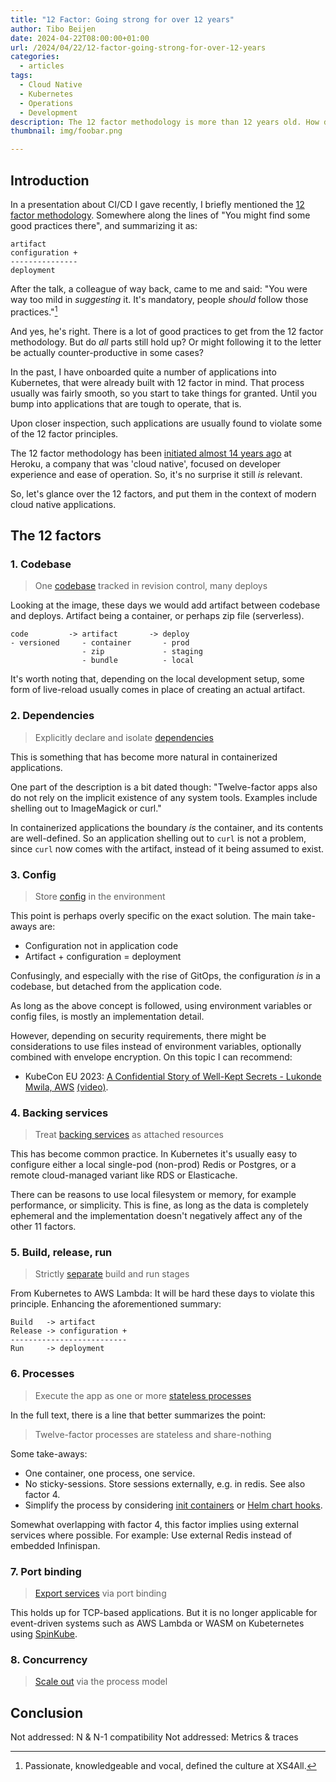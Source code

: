 ```yaml
---
title: "12 Factor: Going strong for over 12 years"
author: Tibo Beijen
date: 2024-04-22T08:00:00+01:00
url: /2024/04/22/12-factor-going-strong-for-over-12-years
categories:
  - articles
tags:
  - Cloud Native
  - Kubernetes
  - Operations
  - Development
description: The 12 factor methodology is more than 12 years old. How did it age in the cloud-native era?
thumbnail: img/foobar.png

---
```


## Introduction

In a presentation about CI/CD I gave recently, I briefly mentioned the [12 factor methodology](https://12factor.net/). Somewhere along the lines of "You might find some good practices there", and summarizing it as:

```
artifact
configuration +
---------------
deployment
```

After the talk, a colleague of way back, came to me and said: "You were way too mild in _suggesting_ it. It's mandatory, people _should_ follow those practices."[^footnote_xs4all_stint]

And yes, he's right. There is a lot of good practices to get from the 12 factor methodology. But do _all_ parts still hold up? Or might following it to the letter be actually counter-productive in some cases?

In the past, I have onboarded quite a number of applications into Kubernetes, that were already built with 12 factor in mind. That process usually was fairly smooth, so you start to take things for granted. Until you bump into applications that are tough to operate, that is.

Upon closer inspection, such applications are usually found to violate some of the 12 factor principles.

The 12 factor methodology has been [initiated almost 14 years ago](https://github.com/heroku/12factor/commit/2b06e7deabb64bb759f9fc6f4d9b6fcc546921bb) at Heroku, a company that was 'cloud native', focused on developer experience and ease of operation. So, it's no surprise it still _is_ relevant.

So, let's glance over the 12 factors, and put them in the context of modern cloud native applications.

## The 12 factors

### 1. Codebase

> One [codebase](https://12factor.net/codebase) tracked in revision control, many deploys

Looking at the image, these days we would add artifact between codebase and deploys. Artifact being a container, or perhaps zip file (serverless). 

```
code         -> artifact       -> deploy
- versioned     - container       - prod
                - zip             - staging
                - bundle          - local
```

It's worth noting that, depending on the local development setup, some form of live-reload usually comes in place of creating an actual artifact.

### 2. Dependencies

> Explicitly declare and isolate [dependencies](https://12factor.net/dependencies)

This is something that has become more natural in containerized applications. 

One part of the description is a bit dated though: "Twelve-factor apps also do not rely on the implicit existence of any system tools. Examples include shelling out to ImageMagick or curl."

In containerized applications the boundary _is_ the container, and its contents are well-defined. So an application shelling out to `curl` is not a problem, since `curl` now comes with the artifact, instead of it being assumed to exist.

### 3. Config

> Store [config](https://12factor.net/config) in the environment

This point is perhaps overly specific on the exact solution. The main take-aways are:

* Configuration not in application code
* Artifact + configuration = deployment

Confusingly, and especially with the rise of GitOps, the configuration _is_ in a codebase, but detached from the application code.

As long as the above concept is followed, using environment variables or config files, is mostly an implementation detail.

However, depending on security requirements, there might be considerations to use files instead of environment variables, optionally combined with envelope encryption. On this topic I can recommend:

* KubeCon EU 2023: [A Confidential Story of Well-Kept Secrets - Lukonde Mwila, AWS](https://kccnceu2023.sched.com/event/1HyVr/a-confidential-story-of-well-kept-secrets-lukonde-mwila-aws) [(video)](https://youtu.be/-I1JjJxy-rU?t=302).

### 4. Backing services

> Treat [backing services](https://12factor.net/backing-services) as attached resources

This has become common practice. In Kubernetes it's usually easy to configure either a local single-pod (non-prod) Redis or Postgres, or a remote cloud-managed variant like RDS or Elasticache.

There can be reasons to use local filesystem or memory, for example performance, or simplicity. This is fine, as long as the data is completely ephemeral and the implementation doesn't negatively affect any of the other 11 factors.

### 5. Build, release, run

> Strictly [separate](https://12factor.net/build-release-run) build and run stages

From Kubernetes to AWS Lambda: It will be hard these days to violate this principle. Enhancing the aforementioned summary:

```
Build   -> artifact
Release -> configuration +
--------------------------
Run     -> deployment
```

### 6. Processes

> Execute the app as one or more [stateless processes](https://12factor.net/processes)

In the full text, there is a line that better summarizes the point:

> Twelve-factor processes are stateless and share-nothing

Some take-aways:

* One container, one process, one service.
* No sticky-sessions. Store sessions externally, e.g. in redis. See also factor 4.
* Simplify the process by considering [init containers](https://kubernetes.io/docs/concepts/workloads/pods/init-containers/) or [Helm chart hooks](https://helm.sh/docs/topics/charts_hooks/).

Somewhat overlapping with factor 4, this factor implies using external services where possible. For example: Use external Redis instead of embedded Infinispan.

### 7. Port binding

> [Export services](https://12factor.net/port-binding) via port binding

This holds up for TCP-based applications. But it is no longer applicable for event-driven systems such as AWS Lambda or WASM on Kubeternetes using [SpinKube](https://www.spinkube.dev/).

### 8. Concurrency

> [Scale out](https://12factor.net/concurrency) via the process model



## Conclusion

Not addressed: N & N-1 compatibility
Not addressed: Metrics & traces


[^footnote_xs4all_stint]: Passionate, knowledgeable and vocal, defined the culture at XS4All.
